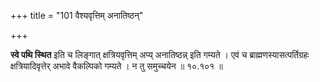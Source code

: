 +++
title = "101 वैश्यवृत्तिम् अनातिष्ठन्"

+++

**स्वे पथि स्थित** इति च लिङ्गात् क्षत्रियवृत्तिम् अप्य् अनातिष्ठन्न् इति गम्यते । एवं च ब्राह्मणस्यासत्पर्तिग्रहः क्षत्रियादिवृत्तेर् अभावे वैकल्पिको गम्यते । न तु समुच्चयेन ॥ १०.१०१ ॥